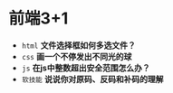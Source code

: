 # 前端3+1
- `html` **文件选择框如何多选文件？**
- `css` **画一个不停发出不同光的球**
- `js` **在js中整数超出安全范围怎么办？**
- `软技能` **说说你对原码、反码和补码的理解**


